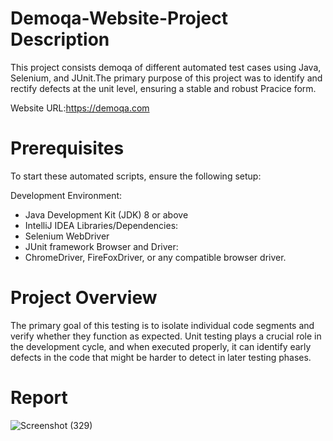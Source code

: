 # Demoqa-Website-Project Description
This project consists demoqa of different automated test cases using Java, Selenium, and JUnit.The primary purpose of this project was to identify and rectify defects at the unit level, ensuring a stable and robust Pracice form.

Website URL:https://demoqa.com
# Prerequisites
To start these automated scripts, ensure the following setup:

Development Environment:
- Java Development Kit (JDK) 8 or above
- IntelliJ IDEA 
Libraries/Dependencies:
- Selenium WebDriver
- JUnit framework
Browser and Driver:
- ChromeDriver, FireFoxDriver, or any compatible browser driver.
# Project Overview
The primary goal of this testing is to isolate individual code segments and verify whether they function as expected. Unit testing plays a crucial role in the development cycle, and when executed properly, it can identify early defects in the code that might be harder to detect in later testing phases.
# Report
![Screenshot (329)](https://github.com/user-attachments/assets/0b1d5f8f-1a97-4468-9e1b-2528a7de6c81)
